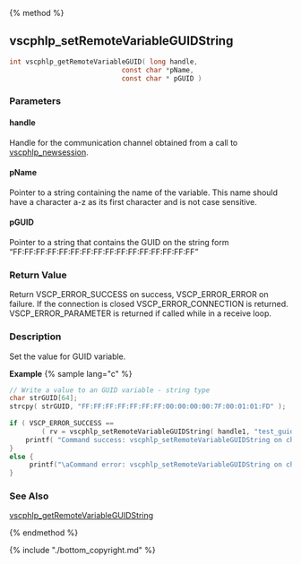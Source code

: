 
{% method %}
## vscphlp_setRemoteVariableGUIDString

```c
int vscphlp_getRemoteVariableGUID( long handle, 
                            const char *pName, 
                            const char * pGUID ) 
```

### Parameters

#### handle
Handle for the communication channel obtained from a call to [vscphlp_newsession](vscphlp_newsession.md).

#### pName
Pointer to a string containing the name of the variable. This name should have a character a-z as its first character and is not case sensitive.

#### pGUID
Pointer to a string that contains the GUID on the string form “FF:FF:FF:FF:FF:FF:FF:FF:FF:FF:FF:FF:FF:FF:FF:FF”

### Return Value
Return VSCP_ERROR_SUCCESS on success, VSCP_ERROR_ERROR on failure. If the connection is closed VSCP_ERROR_CONNECTION is returned. VSCP_ERROR_PARAMETER is returned if called while in a receive loop. 

### Description
Set the value for GUID variable. 

**Example** {% sample lang="c" %}

```c
// Write a value to an GUID variable - string type
char strGUID[64];
strcpy( strGUID, "FF:FF:FF:FF:FF:FF:FF:00:00:00:00:7F:00:01:01:FD" );
 
if ( VSCP_ERROR_SUCCESS == 
        ( rv = vscphlp_setRemoteVariableGUIDString( handle1, "test_guidstr_variable", strGUID ) ) ) {
    printf( "Command success: vscphlp_setRemoteVariableGUIDString on channel 1\n" );
}
else {
     printf("\aCommand error: vscphlp_setRemoteVariableGUIDString on channel 1  Error code=%d\n", rv);
}
```

### See Also
[vscphlp_getRemoteVariableGUIDString](vscphlp_getremotevariableguidstring.md)

{% endmethod %}

{% include "./bottom_copyright.md" %}